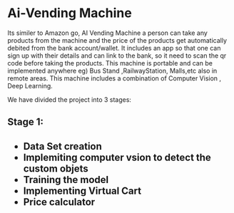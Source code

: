 <h1>Ai-Vending Machine</h1>
  
 Its similer to Amazon go, AI Vending Machine a person can take any products from the machine and the price of the products get automatically debited from the bank account/wallet. It includes an app so that one can sign up with their details and can link to the bank, so it need to scan the qr code before taking the products. This machine is portable and can be implemented anywhere eg) Bus Stand ,RailwayStation, Malls,etc also in remote areas. This machine includes a combination of Computer Vision , Deep Learning.
 
 We have divided the project into 3 stages:
 
 <h2> Stage 1: <h2>
  
 * Data Set creation
 * Implemiting computer vsion to detect the custom objets
 * Training the model
 * Implementing Virtual Cart 
 * Price calculator
